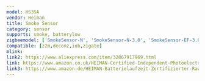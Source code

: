 ```yaml
---
model: HS3SA
vendor: Heiman
title: Smoke Sensor
category: sensor
supports: smoke, batterylow
zigbeemodel: ['SmokeSensor-N', 'SmokeSensor-N-3.0', 'SmokeSensor-EF-3.0']
compatible: [z2m,deconz,iob,zigate]
mlink: 
link2: https://www.aliexpress.com/item/32867917969.html
link: https://www.amazon.co.uk/HEIMAN-Certified-Independent-Photoelectric-Tape-HS3SA/dp/B07NRZ3W44
link3: https://www.amazon.de/HEIMAN-Batterielaufzeit-Zertifizierter-Rauchwarnmelder-Fotoelektrischem/dp/B07NRZ3W44
---
```

